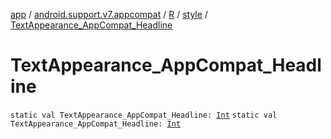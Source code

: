 [app](../../../index.md) / [android.support.v7.appcompat](../../index.md) / [R](../index.md) / [style](index.md) / [TextAppearance_AppCompat_Headline](./-text-appearance_-app-compat_-headline.md)

# TextAppearance_AppCompat_Headline

`static val TextAppearance_AppCompat_Headline: `[`Int`](https://kotlinlang.org/api/latest/jvm/stdlib/kotlin/-int/index.html)
`static val TextAppearance_AppCompat_Headline: `[`Int`](https://kotlinlang.org/api/latest/jvm/stdlib/kotlin/-int/index.html)